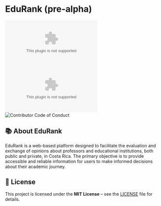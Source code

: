 # EduRank (pre-alpha)
![GitHub License](https://img.shields.io/github/license/amaringonz/edurankcr.com)
![Commits Per Month](https://img.shields.io/github/commit-activity/m/amaringonz/edurankcr.com)
![Contributor Code of Conduct](https://img.shields.io/badge/Contributor%20Covenant-1.4-purple)

## 📚 About EduRank
EduRank is a web-based platform designed to facilitate the evaluation and exchange of opinions about professors and educational institutions, both public and private, in Costa Rica. The primary objective is to provide accessible and reliable information for users to make informed decisions about their academic journey.

## 📜 License
This project is licensed under the **MIT License** – see the [LICENSE](LICENSE) file for details.
